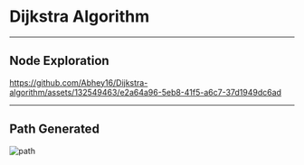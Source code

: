 # Dijkstra Algorithm

---
## Node Exploration
https://github.com/Abhey16/Dijkstra-algorithm/assets/132549463/e2a64a96-5eb8-41f5-a6c7-37d1949dc6ad

---
## Path Generated
![path](https://github.com/Abhey16/Dijkstra-algorithm/assets/132549463/1ee384da-e0d0-4e64-8663-7d638ed18d8c)
